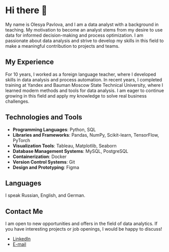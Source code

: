 # Hi there 👋
My name is Olesya Pavlova, and I am a data analyst with a background in teaching. My motivation to become an analyst stems from my desire to use data for informed decision-making and process optimization. I am passionate about data analysis and strive to develop my skills in this field to make a meaningful contribution to projects and teams.

## My Experience
For 10 years, I worked as a foreign language teacher, where I developed skills in data analysis and process automation. In recent years, I completed training at Yandex and Bauman Moscow State Technical University, where I learned modern methods and tools for data analysis. I am eager to continue growing in this field and apply my knowledge to solve real business challenges.

## Technologies and Tools
- **Programming Languages**: Python, SQL
- **Libraries and Frameworks**: Pandas, NumPy, Scikit-learn, TensorFlow, PyTorch
- **Visualization Tools**: Tableau, Matplotlib, Seaborn
- **Database Management Systems**: MySQL, PostgreSQL
- **Containerization**: Docker
- **Version Control Systems**: Git
- **Design and Prototyping**: Figma

## Languages
I speak Russian, English, and German.

## Contact Me
I am open to new opportunities and offers in the field of data analytics. If you have interesting projects or job openings, I would be happy to discuss!

- [LinkedIn](https://www.linkedin.com/in/your-profile)
- [E-mail](mailto:nyttlyttnytt@gmail.com)
